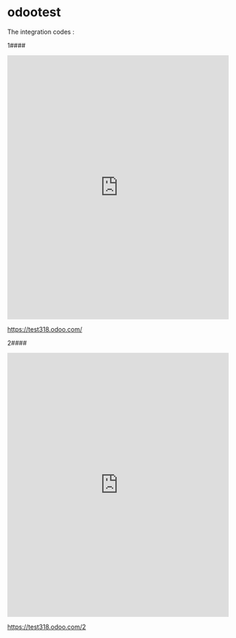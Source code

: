 # odootest
The integration codes :

 1####
 
 <form string="Embedded Webpage" version="7.0" edit="false" create="false"> 
    <div class="embed-responsive embed-responsive-4by3">  
        <iframe class="embed-responsive-item"  src="https://www.kapitalbanque.io" marginwidth="0" marginheight="0" frameborder="no"  style="height: 600px; width: 100%; border-width:0px;"> 

 </iframe>
 </div>

 </form>
 
 https://test318.odoo.com/
 
 
 2####
 
 <form string="Embedded Webpage" version="7.0" edit="false" create="false"> 

<form string="Embedded Webpage" version="7.0" edit="false" create="false"> 
    <div class="embed-responsive embed-responsive-4by3">  
        <iframe class="embed-responsive-item"  src="https://amp.kapitalbanque.io" marginwidth="0" marginheight="0" frameborder="no"  style="height: 600px; width: 100%; border-width:0px;"> 

 </iframe>

</div>

 </form>
 
 https://test318.odoo.com/2
